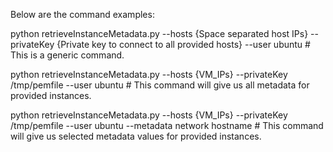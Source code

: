 Below are the command examples:

python retrieveInstanceMetadata.py --hosts {Space separated host IPs} --privateKey {Private key to connect to all provided hosts} --user ubuntu # This is a generic command.

python retrieveInstanceMetadata.py --hosts {VM_IPs} --privateKey /tmp/pemfile --user ubuntu # This command will give us all metadata for provided instances.

python retrieveInstanceMetadata.py --hosts {VM_IPs} --privateKey /tmp/pemfile --user ubuntu --metadata network hostname # This command will give us selected metadata values for provided instances.
